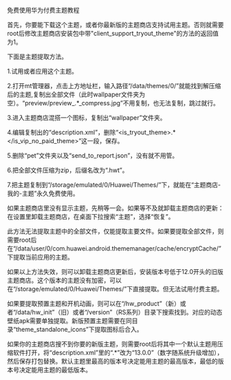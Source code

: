免费使用华为付费主题教程

首先，你要能下载这个主题，或者你最新版的主题商店支持试用主题。否则就需要root后修改主题商店安装包中带"client_support_tryout_theme"的方法的返回值为1。

下面是主题提取方法。

1.试用或者应用这个主题。

2.打开mt管理器，点击上方地址栏，输入路径“/data/themes/0/”就能找到解压缩后的主题,复制出全部文件（此时wallpaper文件夹为空）。“preview/preview_.*_compress.jpg”不用复制，也无法复制，跳过就行。

3.进入主题商店混搭一个图标，复制出“wallpaper”文件夹。

4.编辑复制出的“description.xml”，删除“<is_tryout_theme>.*</is_vip_no_paid_theme>”这一段，保存。

5.删除“pet”文件夹以及“send_to_report.json”，没有就不用管。

6.把全部文件压缩为zip，后缀名改为“.hwt”。

7.把主题复制到“/storage/emulated/0/Huawei/Themes/”下，就能在“主题商店-我的-主题”永久免费使用。

如果主题商店里没有显示主题，先稍等一会。如果等不及就卸载主题商店的更新：在设置里卸载主题商店，在桌面下拉搜索“主题”，选择“恢复”。

此方法无法提取主题中的全部文件，仅能提取主要文件。如果要提取全部文件，则需要root后在“/data/user/0/com.huawei.android.thememanager/cache/encryptCache/”下提取当前应用的主题。

如果以上方法失效，则可以卸载主题商店更新后，安装版本号低于12.0开头的旧版主题商店。这个版本的主题没有加密，可以在“/storage/emulated/0/Huawei/Themes/”下直接提取。但无法试用付费主题。

如果要提取预置主题和开机动画，则可以在“/hw_product”（新）或者“/data/hw_init”（旧）或者“/version”（RS系列）目录下搜索找到。对应的动态壁纸apk需要单独提取。新版预置主题需要在同目录“theme_standalone_icons”下提取图标后合入。

如果你的主题商店搜不到你要的新版主题，则需要root后将其中一个默认主题用压缩软件打开，将“description.xml”里的“<version>.*</version>”改为“<version>13.0.0</version>”（数字随系统升级增加），然后保存打包替换。默认主题里最高的版本号决定能用主题的最高版本，最低的版本号决定能用主题的最低版本。
